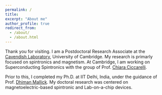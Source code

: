 ```yaml
---
permalink: /
title: 
excerpt: "About me"
author_profile: true
redirect_from: 
  - /about/
  - /about.html
---
```


Thank you for visiting. I am a Postdoctoral Research Associate at the [Cavendish Laboratory](https://www.phy.cam.ac.uk/), University of Cambridge. My research is primarly focused on spintronics and magnetism. At Cambridge, I am working on Superconducting Spintronics with the group of Prof. [Chiara Ciccarelli](https://www.ciccarelli.phy.cam.ac.uk/). 

Prior to this, I completed my Ph.D. at IIT Delhi, India, under the guidance of Prof. [Dhiman Mallick](https://sites.google.com/site/dhimanmallick). My doctoral research was centered on magnetoelectric-based spintronic and Lab-on-a-chip devices.


